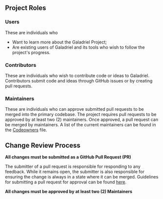 ## Project Roles

### Users

These are individuals who 
- Want to learn more about the Galadriel Project; 
- Are existing users of Galadriel and its tools who wish to follow the project's progress.

### Contributors

These are individuals who wish to contribute code or ideas to Galadriel. Contributors submit code and ideas through GitHub issues or by creating pull requests.

### Maintainers

These are individuals who can approve submitted pull requests to be merged into the primary codebase. The project requires pull requests to be approved by at least two (2) maintainers. Once approved, a pull request can be merged by maintainers. A list of the current maintainers can be found in the [Codeowners](./CODEOWNERS) file.

## Change Review Process

**All changes must be submitted as a GitHub Pull Request (PR)**

The submitter of a pull request is responsible for responding to any feedback. While it remains open, the submitter is also responsible for ensuring the change is always in a state where it can be merged. Guidelines for submitting a pull request for approval can be found [here](/CONTRIBUTING.md).

**All changes must be approved by at least two (2) Maintainers**
